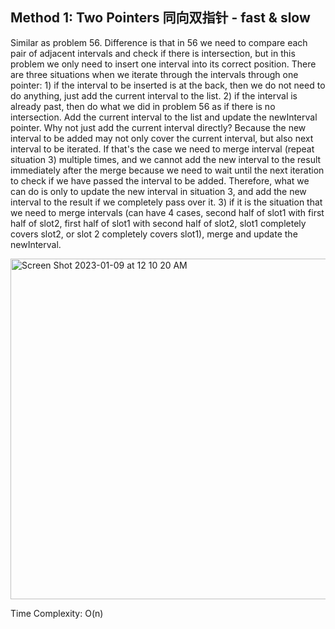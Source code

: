 ## Method 1: Two Pointers 同向双指针 - fast & slow

Similar as problem 56. Difference is that in 56 we need to compare each pair of adjacent intervals and check if there is intersection, but in this problem we only need to insert one interval into its correct position. There are three situations when we iterate through the intervals through one pointer: 1) if the interval to be inserted is at the back, then we do not need to do anything, just add the current interval to the list. 2) if the interval is already past, then do what we did in problem 56 as if there is no intersection. Add the current interval to the list and update the newInterval pointer. Why not just add the current interval directly? Because the new interval to be added may not only cover the current interval, but also next interval to be iterated. If that's the case we need to merge interval (repeat situation 3) multiple times, and we cannot add the new interval to the result immediately after the merge because we need to wait until the next iteration to check if we have passed the interval to be added. Therefore, what we can do is only to update the new interval in situation 3, and add the new interval to the result if we completely pass over it. 3) if it is the situation that we need to merge intervals (can have 4 cases, second half of slot1 with first half of slot2, first half of slot1 with second half of slot2, slot1 completely covers slot2, or slot 2 completely covers slot1), merge and update the newInterval.

<img width="545" alt="Screen Shot 2023-01-09 at 12 10 20 AM" src="https://user-images.githubusercontent.com/106039830/211249509-8fdf91fb-8b0c-4c43-817b-ba1636cb051c.png">

Time Complexity: O(n)
